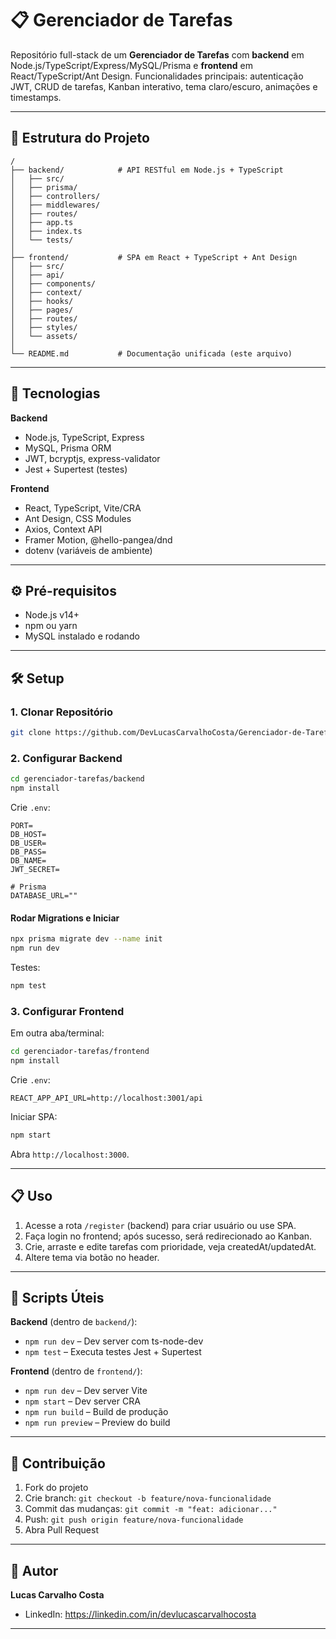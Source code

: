 # 📋 Gerenciador de Tarefas

Repositório full-stack de um **Gerenciador de Tarefas** com **backend** em Node.js/TypeScript/Express/MySQL/Prisma e **frontend** em React/TypeScript/Ant Design. Funcionalidades principais: autenticação JWT, CRUD de tarefas, Kanban interativo, tema claro/escuro, animações e timestamps.

---

## 📂 Estrutura do Projeto

```
/
├── backend/            # API RESTful em Node.js + TypeScript
│   ├── src/
│   ├── prisma/
│   ├── controllers/
│   ├── middlewares/
│   ├── routes/
│   ├── app.ts
│   ├── index.ts
│   └── tests/
│
├── frontend/           # SPA em React + TypeScript + Ant Design
│   ├── src/
│   ├── api/
│   ├── components/
│   ├── context/
│   ├── hooks/
│   ├── pages/
│   ├── routes/
│   ├── styles/
│   └── assets/
│
└── README.md           # Documentação unificada (este arquivo)
```

---

## 🚀 Tecnologias

**Backend**  
- Node.js, TypeScript, Express  
- MySQL, Prisma ORM  
- JWT, bcryptjs, express-validator  
- Jest + Supertest (testes)

**Frontend**  
- React, TypeScript, Vite/CRA  
- Ant Design, CSS Modules  
- Axios, Context API  
- Framer Motion, @hello-pangea/dnd  
- dotenv (variáveis de ambiente)

---

## ⚙️ Pré-requisitos

- Node.js v14+  
- npm ou yarn  
- MySQL instalado e rodando  

---

## 🛠️ Setup

### 1. Clonar Repositório

```bash
git clone https://github.com/DevLucasCarvalhoCosta/Gerenciador-de-Tarefas.git
```

### 2. Configurar Backend

```bash
cd gerenciador-tarefas/backend
npm install
```

Crie `.env`:

```env
PORT=
DB_HOST=
DB_USER=
DB_PASS=
DB_NAME=
JWT_SECRET=

# Prisma
DATABASE_URL=""
```

#### Rodar Migrations e Iniciar

```bash
npx prisma migrate dev --name init
npm run dev
```

Testes:

```bash
npm test
```

### 3. Configurar Frontend

Em outra aba/terminal:

```bash
cd gerenciador-tarefas/frontend
npm install
```

Crie `.env`:

```env
REACT_APP_API_URL=http://localhost:3001/api
```

Iniciar SPA:

```bash
npm start
```

Abra `http://localhost:3000`.

---

## 📋 Uso

1. Acesse a rota `/register` (backend) para criar usuário ou use SPA.
2. Faça login no frontend; após sucesso, será redirecionado ao Kanban.
3. Crie, arraste e edite tarefas com prioridade, veja createdAt/updatedAt.
4. Altere tema via botão no header.

---

## 📝 Scripts Úteis

**Backend** (dentro de `backend/`):
- `npm run dev` – Dev server com ts-node-dev  
- `npm test` – Executa testes Jest + Supertest  

**Frontend** (dentro de `frontend/`):
- `npm run dev` – Dev server Vite  
- `npm start` – Dev server CRA  
- `npm run build` – Build de produção  
- `npm run preview` – Preview do build  

---

## 🤝 Contribuição

1. Fork do projeto  
2. Crie branch: `git checkout -b feature/nova-funcionalidade`  
3. Commit das mudanças: `git commit -m "feat: adicionar..."`  
4. Push: `git push origin feature/nova-funcionalidade`  
5. Abra Pull Request

---

## 📌 Autor

**Lucas Carvalho Costa**  
- LinkedIn: https://linkedin.com/in/devlucascarvalhocosta 

---
